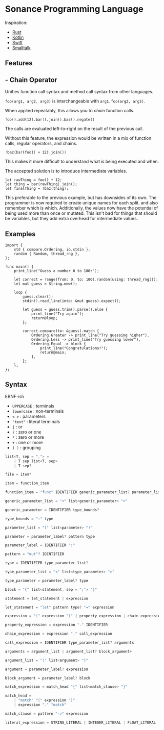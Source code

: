 # Sonance Programming Language

Inspiration:
- [Rust](https://www.rust-lang.org/)
- [Kotlin](https://kotlinlang.org/)
- [Swift](https://developer.apple.com/swift/)
- [Smalltalk](https://en.wikipedia.org/wiki/Smalltalk)


## Features 

## - Chain Operator

Unifies function call syntax and method call syntax from other languages.

`foo(arg1, arg2, arg3)` is interchangeable with `arg1.foo(arg2, arg3)`.

When applied repeatably, this allows you to *chain* function calls. 
```
foo().add(12).bar().join().baz().negate()
```
The calls are evaluated left-to-right on the result of the previous call.

Without this feature, the expression would be written in a mix of function calls, regular operators, and chains. 
```
!baz(bar(foo() + 12).join())
```
This makes it more difficult to understand what is being executed and when.


The accepted solution is to introduce intermediate variables. 
```
let rawThing = foo() + 12;
let thing = bar(rawThing).join();
let finalThing = !baz(thing);
```
This preferable to the previous example, but has downsides of its own. The programmer is now required to create unique names for each split, and also remember which is which. Additionally, the values now have the potential of being used more than once or mutated. This isn't bad for things that should be variables, but they add extra overhead for intermediate values.


## Examples

```
import {
    std { compare.Ordering, io.stdin }, 
    random { Random, thread_rng },
};

func main() {
    print_line("Guess a number 0 to 100:");

    let correct = range(from: 0, to: 100).random(using: thread_rng());
    let mut guess = String.new();

    loop {
        guess.clear();
        stdin().read_line(into: &mut guess).expect();

        let guess = guess.trim().parse().else {
            print_line("Try again");
            return@loop;
        };

        correct.compare(to: &guess).match {
            Ordering.Greater -> print_line("Try guessing higher"),
            Ordering.Less -> print_line("Try guessing lower"),
            Ordering.Equal -> block {
                print_line("Congratulations!");
                return@main;
            },
        };
    };
};
```

## Syntax

EBNF-ish
- `UPPERCASE` : terminals 
- `lowercase` : non-terminals 
- `< >` : parameters
- `"text"` : literal terminals
- `|` : or
- `?` : zero or one
- `*` : zero or more
- `+` : one or more
- `( )` : grouping

```cs
list<T, sep = ","> = 
    | T sep list<T, sep>
    | T sep?

file = item*

item = function_item

function_item = "func" IDENTIFIER generic_parameter_list? parameter_list type block

generic_parameter_list = "<" list<generic_parameter> ">"

generic_parameter = IDENTIFIER type_bounds?

type_bounds = ":" type

parameter_list = "(" list<parameter> ")"

parameter = parameter_label? pattern type

parameter_label = IDENTIFIER ":"

pattern = "mut"? IDENTIFIER

type = IDENTIFIER type_parameter_list?

type_parameter_list = "<" list<type_parameter> ">"

type_parameter = parameter_label? type

block = "{" list<statement, sep = ";"> "}"

statement = let_statement | expression

let_statement = "let" pattern type? "=" expression

expression = "(" expression ")" | property_expression | chain_expression | call_expression | literal_expression

property_expression = expression "." IDENTIFIER 

chain_expression = expression "." call_expression

call_expression = IDENTIFIER type_parameter_list? arguments

arguments = argument_list | argument_list? block_argument+

argument_list = "(" list<argument> ")"

argument = parameter_label? expression

block_argument = parameter_label? block

match_expression = match_head "{" list<match_clause> "}"

match_head = 
    | "match" "(" expression ")"
    | expression "." "match"

match_clause = pattern "->" expression

literal_expression = STRING_LITERAL | INTEGER_LITERAL | FLOAT_LITERAL
```
